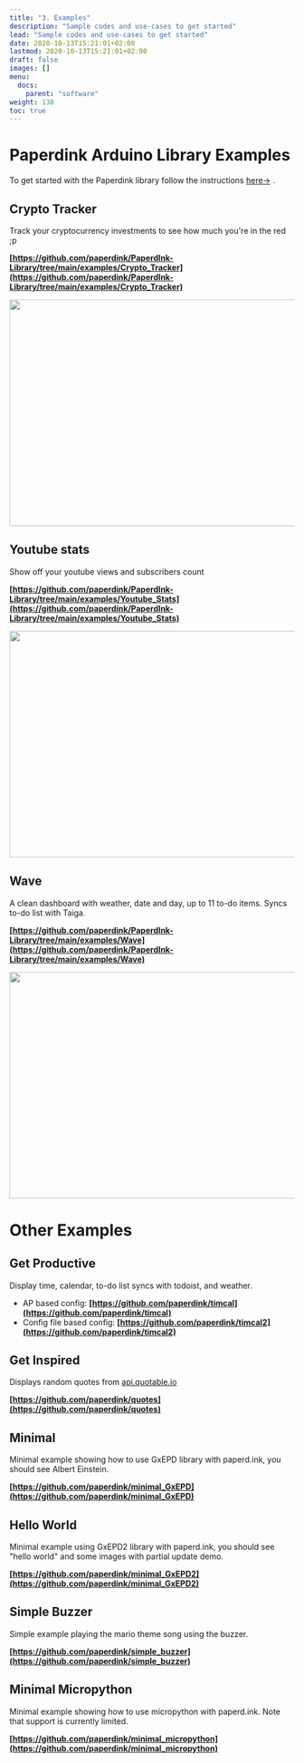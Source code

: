 ```yaml
---
title: "3. Examples"
description: "Sample codes and use-cases to get started"
lead: "Sample codes and use-cases to get started"
date: 2020-10-13T15:21:01+02:00
lastmod: 2020-10-13T15:21:01+02:00
draft: false
images: []
menu:
  docs:
    parent: "software"
weight: 130
toc: true
---
```


# Paperdink Arduino Library Examples

To get started with the Paperdink library follow the instructions [here→](https://docs.paperd.ink/docs/software/getting-started/#paperdink-library) .

## Crypto Tracker
Track your cryptocurrency investments to see how much you're in the red ;p

**[https://github.com/paperdink/PaperdInk-Library/tree/main/examples/Crypto_Tracker](https://github.com/paperdink/PaperdInk-Library/tree/main/examples/Crypto_Tracker)**

<img src="https://github.com/paperdink/PaperdInk-Library/raw/main/examples/Crypto_Tracker/Crypto_Tracker.png" width="600" height="400">

## Youtube stats
Show off your youtube views and subscribers count

**[https://github.com/paperdink/PaperdInk-Library/tree/main/examples/Youtube_Stats](https://github.com/paperdink/PaperdInk-Library/tree/main/examples/Youtube_Stats)**

<img src="https://github.com/paperdink/PaperdInk-Library/raw/main/examples/Youtube_Stats/Youtube_Stats.png" width="600" height="400">

## Wave
A clean dashboard with weather, date and day, up to 11 to-do items. Syncs to-do list with Taiga.

**[https://github.com/paperdink/PaperdInk-Library/tree/main/examples/Wave](https://github.com/paperdink/PaperdInk-Library/tree/main/examples/Wave)**

<img src="https://github.com/paperdink/PaperdInk-Library/raw/main/examples/Wave/Wave.png" width="600" height="400">

# Other Examples

## Get Productive
Display time, calendar, to-do list syncs with todoist, and weather.

- AP based config: **[https://github.com/paperdink/timcal](https://github.com/paperdink/timcal)**
- Config file based config: **[https://github.com/paperdink/timcal2](https://github.com/paperdink/timcal2)**

## Get Inspired
Displays random quotes from [api.quotable.io](api.quotable.io)

**[https://github.com/paperdink/quotes](https://github.com/paperdink/quotes)**

## Minimal
Minimal example showing how to use GxEPD library with paperd.ink, you should see Albert Einstein.

**[https://github.com/paperdink/minimal_GxEPD](https://github.com/paperdink/minimal_GxEPD)**

## Hello World
Minimal example using GxEPD2 library with paperd.ink, you should see "hello world" and some images with partial update demo.

**[https://github.com/paperdink/minimal_GxEPD2](https://github.com/paperdink/minimal_GxEPD2)**

## Simple Buzzer
Simple example playing the mario theme song using the buzzer.

**[https://github.com/paperdink/simple_buzzer](https://github.com/paperdink/simple_buzzer)**

## Minimal Micropython
Minimal example showing how to use micropython with paperd.ink. Note that support is currently limited.

**[https://github.com/paperdink/minimal_micropython](https://github.com/paperdink/minimal_micropython)**

